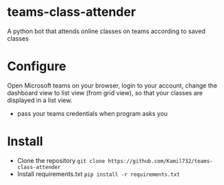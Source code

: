 # teams-class-attender
A python bot that attends online classes on teams according to saved classes

# Configure
Open Microsoft teams on your browser, login to your account, change the dashboard view to list view (from grid view), so that your classes are displayed in a list view.
* pass your teams credentials when program asks you

# Install
* Clone the repository `git clone https://github.com/Kamil732/teams-class-attender`
* Install requirements.txt `pip install -r requirements.txt`
